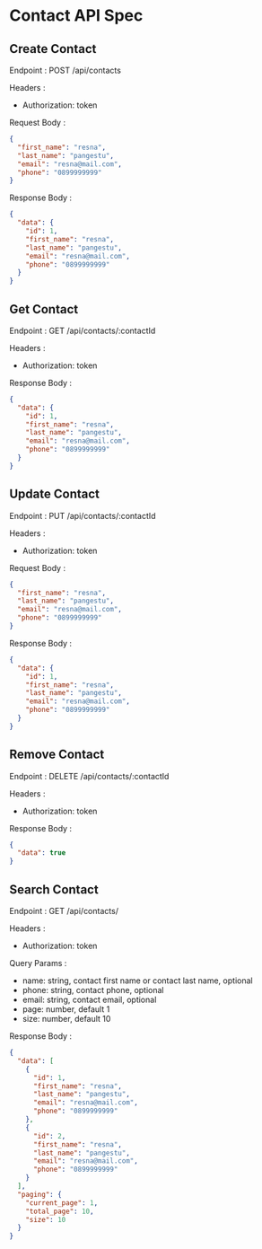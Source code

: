 # Contact API Spec

## Create Contact

Endpoint : POST /api/contacts

Headers :

- Authorization: token

Request Body :

```json
{
  "first_name": "resna",
  "last_name": "pangestu",
  "email": "resna@mail.com",
  "phone": "0899999999"
}
```

Response Body :

```json
{
  "data": {
    "id": 1,
    "first_name": "resna",
    "last_name": "pangestu",
    "email": "resna@mail.com",
    "phone": "0899999999"
  }
}
```

## Get Contact

Endpoint : GET /api/contacts/:contactId

Headers :

- Authorization: token

Response Body :

```json
{
  "data": {
    "id": 1,
    "first_name": "resna",
    "last_name": "pangestu",
    "email": "resna@mail.com",
    "phone": "0899999999"
  }
}
```

## Update Contact

Endpoint : PUT /api/contacts/:contactId

Headers :

- Authorization: token

Request Body :

```json
{
  "first_name": "resna",
  "last_name": "pangestu",
  "email": "resna@mail.com",
  "phone": "0899999999"
}
```

Response Body :

```json
{
  "data": {
    "id": 1,
    "first_name": "resna",
    "last_name": "pangestu",
    "email": "resna@mail.com",
    "phone": "0899999999"
  }
}
```

## Remove Contact

Endpoint : DELETE /api/contacts/:contactId

Headers :

- Authorization: token

Response Body :

```json
{
  "data": true
}
```

## Search Contact

Endpoint : GET /api/contacts/

Headers :

- Authorization: token

Query Params :

- name: string, contact first name or contact last name, optional
- phone: string, contact phone, optional
- email: string, contact email, optional
- page: number, default 1
- size: number, default 10

Response Body :

```json
{
  "data": [
    {
      "id": 1,
      "first_name": "resna",
      "last_name": "pangestu",
      "email": "resna@mail.com",
      "phone": "0899999999"
    },
    {
      "id": 2,
      "first_name": "resna",
      "last_name": "pangestu",
      "email": "resna@mail.com",
      "phone": "0899999999"
    }
  ],
  "paging": {
    "current_page": 1,
    "total_page": 10,
    "size": 10
  }
}
```
